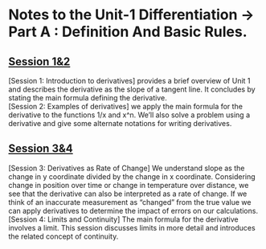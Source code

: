 # Notes to the Unit-1 Differentiation -> Part A : Definition And Basic Rules.  
## [Session 1&2](https://github.com/Beckhol/MIT18.01-Single-variable-calculus-Notes/blob/main/Differentiation/Part%20A%20:%20Definition%20And%20Basic%20Rules/Session%201-2.md)  
[Session 1: Introduction to derivatives] provides a brief overview of Unit 1 and describes the derivative as the slope of a tangent line. It concludes by stating the main formula defining the derivative.    
[Session 2: Examples of derivatives] we apply the main formula for the derivative to the functions 1/x and x^n. We’ll also solve a problem using a derivative and give some alternate notations for writing derivatives.
## [Session 3&4](https://github.com/Beckhol/MIT18.01-Single-variable-calculus-Notes/blob/main/Differentiation/Part%20A%20:%20Definition%20And%20Basic%20Rules/Session%203-4.md)
[Session 3: Derivatives as Rate of Change] We understand slope as the change in y coordinate divided by the change in x coordinate. Considering change in position over time or change in temperature over distance, we see that the derivative can also be interpreted as a rate of change. If we think of an inaccurate measurement as “changed” from the true value we can apply derivatives to determine the impact of errors on our calculations.  
[Session 4: Limits and Continuity] The main formula for the derivative involves a limit. This session discusses limits in more detail and introduces the related concept of continuity.

